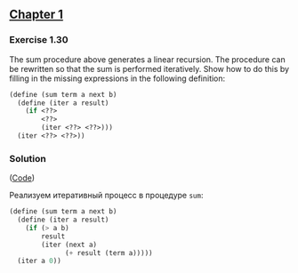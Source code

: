 ## [Chapter 1](../index.md#1-Building-Abstractions-with-Procedures)

### Exercise 1.30

The sum procedure above generates a linear recursion. The procedure can be rewritten so that the sum is performed iteratively. Show how to do this by filling in the missing expressions in the following definition:

```scheme
(define (sum term a next b)
  (define (iter a result)
    (if <??>
        <??>
        (iter <??> <??>)))
  (iter <??> <??>))
```

### Solution

([Code](../../src/Chapter%201/Exercise%201.30.scm))

Реализуем итеративный процесс в процедуре `sum`:

```scheme
(define (sum term a next b)
  (define (iter a result)
    (if (> a b)
        result
        (iter (next a)
              (+ result (term a)))))
  (iter a 0))
```

